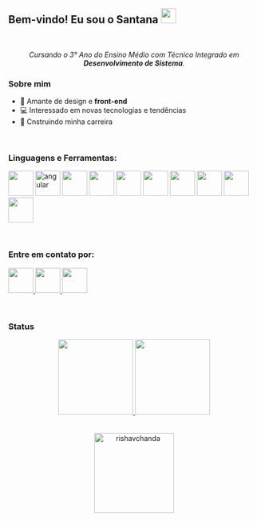 
<h2>
   Bem-vindo! Eu sou o Santana <img src="https://raw.githubusercontent.com/kaueMarques/kaueMarques/master/hi.gif" height="30px">
</h2>

</br>

<p align="center">
    <em>
        Cursando o 3° Ano do Ensino Médio com Técnico Integrado em <strong>Desenvolvimento de Sistema</strong>.
    </em>
</p> 

<h3>
    Sobre mim
</h3>

<ul>
    <li>💜 Amante de design e <strong>front-end</strong>
    <li>💻 Interessado em novas tecnologias e tendências
    <li>🚧 Cnstruindo minha carreira
</ul>

</br>

<h3>
    Linguagens e Ferramentas:       
</h3>
<p>
    <img src="https://cdn.jsdelivr.net/gh/devicons/devicon/icons/java/java-plain.svg" width="50" height="50"/>
    <img src="https://angular.io/assets/images/logos/angular/angular.svg" alt="angular" width="50" height="50"/></a>
    <img src="https://cdn.jsdelivr.net/gh/devicons/devicon/icons/bootstrap/bootstrap-plain.svg"  width="50" height="50"/>
    <img src="https://cdn.jsdelivr.net/gh/devicons/devicon/icons/html5/html5-plain.svg" width="50" height="50"/>
    <img src="https://cdn.jsdelivr.net/gh/devicons/devicon/icons/css3/css3-plain.svg" width="50" height="50"/>
    <img src="https://cdn.jsdelivr.net/gh/devicons/devicon/icons/typescript/typescript-original.svg" width="50" height="50"/>
    <img src="https://cdn.jsdelivr.net/gh/devicons/devicon/icons/javascript/javascript-original.svg" width="50" height="50"/>
    <img src="https://cdn.jsdelivr.net/gh/devicons/devicon/icons/photoshop/photoshop-line.svg" width="50" height="50"/>
    <img src="https://cdn.jsdelivr.net/gh/devicons/devicon/icons/ionic/ionic-original.svg" width="50" height="50"/>
    <img src="https://cdn.jsdelivr.net/gh/devicons/devicon/icons/mysql/mysql-original.svg" width="50" height="50"/>
</p>       
          
</br>

<h3>
    Entre em contato por:
</h3>
<p>
    <a href="mailto:fs07santana@gmail.com" target="_blank">
        <img src="https://cdn.icon-icons.com/icons2/2631/PNG/512/gmail_new_logo_icon_159149.png" width="50" height="50"/>
    </a>
    <a href="https://www.linkedin.com/in/luiz-felipe-santana-dos-santos-96157a235/" target="_blank">
        <img src="https://cdn.jsdelivr.net/gh/devicons/devicon/icons/linkedin/linkedin-original.svg" width="50" height="50"/>
    </a>
    <a href="https://www.instagram.com/eusant07/" target="_blank">
        <img src="https://cdn.icon-icons.com/icons2/836/PNG/512/Instagram_icon-icons.com_66804.png" width="50" height="50"/>
    </a>
    
</p>


</br>

<h3>
    Status
</h3>
<div align="center">
    <a href="https://github.com/FelipeSantana07">
       <img height="150em" src="https://github-readme-stats.vercel.app/api?username=FelipeSantana07&show_icons=true&theme=material-palenight&include_all_commits=true&count_private=true"/>
       <img height="150em" src="https://github-readme-stats.vercel.app/api/top-langs/?username=FelipeSantana07&layout=compact&langs_count=8&theme=material-palenight"/>
    </a>
</div>
</br> </br>
    
<div align="center"><img height="160em" src="https://github-readme-streak-stats.herokuapp.com/?user=FelipeSantana07&&theme=tokyonight" alt="rishavchanda" /></div>


